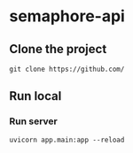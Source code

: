 # semaphore-api

## Clone the project

```
git clone https://github.com/
```

## Run local

### Run server

```
uvicorn app.main:app --reload
```
